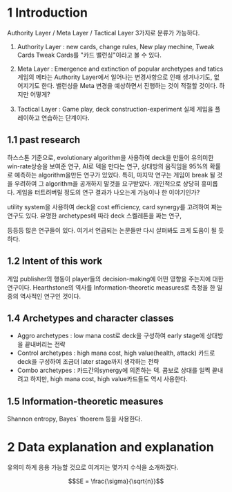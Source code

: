 # 1 Introduction
Authority Layer / Meta Layer / Tactical Layer 3가지로 분류가 가능하다.
1. Authority Layer : new cards, change rules, New play mechine, Tweak Cards
   Tweak Cards를 "카드 밸런싱"이라고 볼 수 있다.

2. Meta Layer : Emergence and extinction of popular archetypes and tatics
   게임의 메타는 Authority Layer에서 일어나는 변경사항으로 인해 생겨나기도, 없어지기도 한다.
   밸런싱을  Meta 변경을 예상하면서 진행하는 것이 적절할 것이다. 하지만 어떻게?

3. Tactical Layer : Game play, deck construction-experiment
   실제 게임을 플레이하고 연습하는 단계이다.

## 1.1 past research
하스스톤 기준으로, evolutionary algorithm을 사용하여 deck을 만들어 유의미한 win-rate상승을 보여준 연구,
AI로 덱을 만다는 연구,
상대방의 움직임을 95%의 확률로 예측하는 algorithm을만든 연구가 있었다.
특히, 마지막 연구는 게임이 break 될 것을 우려하여 그 algorithm을 공개하지 말것을 요구받았다.
개인적으로 상당히 흥미롭다. 게임을 터트려버릴 정도의 연구 결과가 나오는게 가능이나 한 이야기인가?

utility system을 사용하여 deck을 cost efficiency, card synergy를 고려하여 짜는 연구도 있다.
유명한 archetypes에 따라 deck 스켈레톤을 짜는 연구,

등등등 많은 연구들이 있다. 여기서 언급되는 논문들만 다시 살펴봐도 크게 도움이 될 듯하다.

## 1.2 Intent of this work
게임 publisher의 행동이 player들의 decision-making에 어떤 영향을 주는지에 대한 연구이다.
Hearthstone의 역사를 Information-theoretic measures로 측정을 한 일종의 역사적인 연구인 것이다.

## 1.4 Archetypes and character classes
* Aggro archetypes : low mana cost로 deck을 구성하여 early stage에 상대방을 끝내버리는 전략
* Control archetypes : high mana cost, high value(health, attack) 카드로 deck을 구성하여 조금더 later stage까지 생각하는 전략
* Combo archetypes : 카드간의synergy에 의존하는 덱. 콤보로 상대를 일찍 끝내려고 하지만, high mana cost, high value카드들도 역시 사용한다. 

## 1.5 Information-theoretic measures
Shannon entropy, Bayes\` thoerem 등을 사용한다.

# 2 Data explanation and explanation
유의미 하게 응용 가능할 것으로 여겨지는 몇가지 수식을 소개하겠다.
```math
SE = \frac{\sigma}{\sqrt{n}}
```
